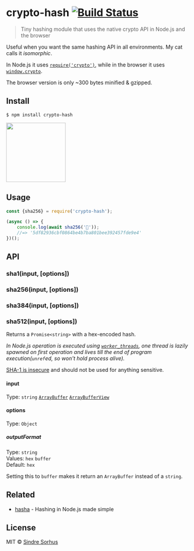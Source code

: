 # crypto-hash [![Build Status](https://travis-ci.org/sindresorhus/crypto-hash.svg?branch=master)](https://travis-ci.org/sindresorhus/crypto-hash)

> Tiny hashing module that uses the native crypto API in Node.js and the browser

Useful when you want the same hashing API in all environments. My cat calls it *isomorphic*.

In Node.js it uses [`require('crypto')`](https://nodejs.org/api/crypto.html#crypto_class_hash), while in the browser it uses [`window.crypto`](https://developer.mozilla.org/en-US/docs/Web/API/SubtleCrypto/digest).

The browser version is only ~300 bytes minified & gzipped.


## Install

```
$ npm install crypto-hash
```

<a href="https://www.patreon.com/sindresorhus">
	<img src="https://c5.patreon.com/external/logo/become_a_patron_button@2x.png" width="160">
</a>


## Usage

```js
const {sha256} = require('crypto-hash');

(async () => {
	console.log(await sha256('🦄'));
	//=> '5df82936cbf0864be4b7ba801bee392457fde9e4'
})();
```


## API

### sha1(input, [options])
### sha256(input, [options])
### sha384(input, [options])
### sha512(input, [options])

Returns a `Promise<string>` with a hex-encoded hash.

*In Node.js operation is executed using [`worker_threads`](https://nodejs.org/api/worker_threads.html), one thread is lazily spawned on first operation and lives till the end of program execution(`unref`ed, so won't hold process alive).*

[SHA-1 is insecure](https://stackoverflow.com/a/38045085/64949) and should not be used for anything sensitive.

#### input

Type: `string` [`ArrayBuffer`](https://developer.mozilla.org/en-US/docs/Web/JavaScript/Reference/Global_Objects/ArrayBuffer) [`ArrayBufferView`](https://developer.mozilla.org/en-US/docs/Web/API/ArrayBufferView)

#### options

Type: `Object`

##### outputFormat

Type: `string`<br>
Values: `hex` `buffer`<br>
Default: `hex`

Setting this to `buffer` makes it return an `ArrayBuffer` instead of a `string`.


## Related

- [hasha](https://github.com/sindresorhus/hasha) - Hashing in Node.js made simple


## License

MIT © [Sindre Sorhus](https://sindresorhus.com)
